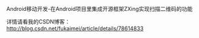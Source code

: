 Android移动开发-在Android项目里集成开源框架ZXing实现扫描二维码的功能

详情请看我的CSDN博客：http://blog.csdn.net/fukaimei/article/details/78614833
